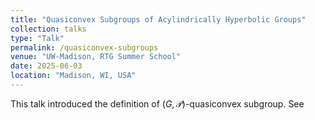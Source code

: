 ```yaml
---
title: "Quasiconvex Subgroups of Acylindrically Hyperbolic Groups"
collection: talks
type: "Talk"
permalink: /quasiconvex-subgroups
venue: "UW-Madison, RTG Summer School"
date: 2025-06-03
location: "Madison, WI, USA"
---
```


This talk introduced the definition of $(G,\mathcal{P})$-quasiconvex subgroup. See
